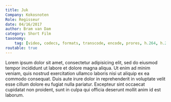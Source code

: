 ```yaml
---
title: Juk
Company: Kokosnoten
Role: Regisseur
date: 04/16/2017
author: Bram van Dam
category: Short Film
taxonomy:
    tag: [video, codecs, formats, transcode, encode, prores, h.264, h.265, cineform, test]
routable: true
---
```

Lorem ipsum dolor sit amet, consectetur adipisicing elit, sed do eiusmod tempor incididunt ut labore et dolore magna aliqua. Ut enim ad minim veniam, quis nostrud exercitation ullamco laboris nisi ut aliquip ex ea commodo consequat. Duis aute irure dolor in reprehenderit in voluptate velit esse cillum dolore eu fugiat nulla pariatur. Excepteur sint occaecat cupidatat non proident, sunt in culpa qui officia deserunt mollit anim id est laborum.
